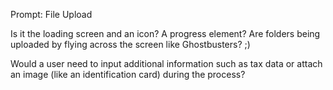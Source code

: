 Prompt: File Upload

Is it the loading screen and an icon? A progress element? Are folders being uploaded by flying across the screen like Ghostbusters? ;)

Would a user need to input additional information such as tax data or attach an image (like an identification card) during the process?
